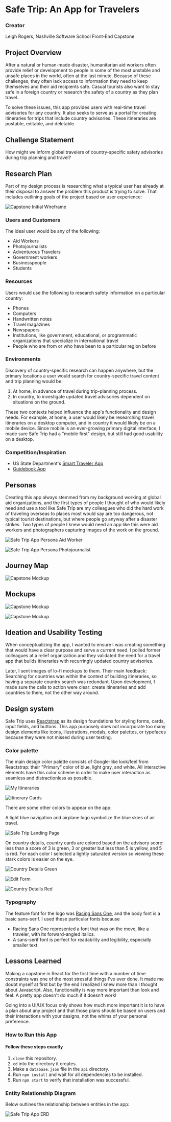 # Safe Trip: An App for Travelers

### Creator
Leigh Rogers, Nashville Software School Front-End Capstone

## Project Overview

After a natural or human-made disaster, humanitarian aid workers often provide relief or development to people in some of the most unstable and unsafe places in the world, often at the last minute. Because of these challenges, they often lack access to information they need to keep themselves and their aid recipients safe. Casual tourists also want to stay safe in a foreign country or research the safety of a country as they plan travel.

To solve these issues, this app provides users with real-time travel advisories for any country. It also seeks to serve as a portal for creating itineraries for trips that include country advisories. These itineraries are postable, editable, and deletable.

## Challenge Statement

How might we inform global travelers of country-specific safety advisories during trip planning and travel?

## Research Plan

Part of my design process is researching what a typical user has already at their disposal to answer the problem this product is trying to solve. That includes outlining goals of the project based on user experience:

![Capstone Initial Wireframe](https://github.com/LeighMRogers/safe-trip-capstone/blob/master/public/images/CapstoneResearch1.jpg)

### Users and Customers

The ideal user would be any of the following:

* Aid Workers
* Photojournalists
* Adventurous Travelers
* Government workers
* Businesspeople
* Students

### Resources

Users would use the following to research safety information on a particular country:

* Phones
* Computers
* Handwritten notes
* Travel magazines
* Newspapers
* Institutions, like government, educational, or programmatic organizations that specialize in international travel
* People who are from or who have been to a particular region before

### Environments

Discovery of country-specific research can happen anywhere, but the primary locations a user would search for country-specific travel content and trip planning would be:

1. At home, in advance of travel during trip-planning process.
2. In country, to investigate updated travel advisories dependent on situations on the ground.

These two contexts helped influence the app's functionality and design needs. For example, at home, a user would likely be researching travel itineraries on a desktop computer, and in country it would likely be on a mobile device. Since mobile is an ever-growing primary digital interface, I made sure Safe Trip had a "mobile first" design, but still had good usability on a desktop.

### Competition/Inspiration

* US State Department's [Smart Traveler App](https://apps.apple.com/us/app/smart-traveler/id442693988)
* [Guidebook App](https://guidebook.com)

## Personas

Creating this app always stemmed from my background working at global aid organizations, and the first types of people I thought of who would likely need and use a tool like Safe Trip are my colleagues who did the hard work of traveling overseas to places most would say are too dangerous, not typical tourist destinations, but where people go anyway after a disaster strikes. Two types of people I knew would need an app like this were aid workers and photographers capturing images of the work on the ground.

![Safe Trip App Persona Aid Worker](https://github.com/LeighMRogers/safe-trip-capstone/blob/master/public/images/MargotCapstonePersona.png)

![Safe Trip App Persona Photojournalist](https://github.com/LeighMRogers/safe-trip-capstone/blob/master/public/images/PaulJeffreyPersona.png)

## Journey Map

![Capstone Mockup](https://github.com/LeighMRogers/safe-trip-capstone/blob/master/public/images/SafeTripJourneyMap.jpg)

## Mockups

![Capstone Mockup](https://github.com/LeighMRogers/safe-trip-capstone/blob/master/public/images/capstoneWireframe1.jpg)

![Capstone Mockup](https://github.com/LeighMRogers/safe-trip-capstone/blob/master/public/images/capstoneWireframe2.jpg)

## Ideation and Usability Testing

When conceptualizing the app, I wanted to ensure I was creating something that would have a clear purpose and serve a current need. I polled former colleagues at a relief organization and they validated the need for a travel app that builds itineraries with recurringly updated country advisories.

Later, I sent images of lo-fi mockups to them. Their main feedback: Searching for countries was within the context of building itineraries, so having a separate country search was redundant. Upon development, I made sure the calls to action were clear: create itineraries and add countries to them, not the other way around.

## Design system

Safe Trip uses [Reactstrap](https://reactstrap.github.io/) as its design foundations for styling forms, cards, input fields, and buttons. This app purposely does not incorporate too many design elements like icons, illustrations, modals, color palettes, or typefaces because they were not missed during user testing.

### Color palette
The main design color palette consists of Google-like look/feel from Reactstrap: their "Primary" color of blue, light gray, and white. All interactive elements have this color scheme in order to make user interaction as seamless and distractionless as possible.

![My Itineraries](https://github.com/LeighMRogers/safe-trip-capstone/blob/master/public/images/SafeTripMyItineraries.png)

![Itinerary Cards](https://github.com/LeighMRogers/safe-trip-capstone/blob/master/public/images/SafeTripItineraryCards.png)

There are some other colors to appear on the app:

A light blue navigation and airplane logo symbolize the blue skies of air travel.

![Safe Trip Landing Page](https://github.com/LeighMRogers/safe-trip-capstone/blob/master/public/images/SafeTripLanding.png)

On country details, country cards are colored based on the advisory score: less than a score of 3 is green, 3 or greater but less than 5 is yellow, and 5 is red. For each color I selected a lightly saturated version so viewing these stark colors is easier on the eye.

![Country Details Green](https://github.com/LeighMRogers/safe-trip-capstone/blob/master/public/images/SafeTripCountryDetailsGreen.png)

![Edit Form](https://github.com/LeighMRogers/safe-trip-capstone/blob/master/public/images/SafeTripEditFormYellow.png)

![Country Details Red](https://github.com/LeighMRogers/safe-trip-capstone/blob/master/public/images/SafeTripCountryDetailsRed.png)

### Typography
The feature font for the logo was [Racing Sans One](https://fonts.google.com/specimen/Racing+Sans+One), and the body font is a basic sans-serif. I used these particular fonts because

* Racing Sans One represented a font that was on the move, like a traveler, with its forward-angled italics.
* A sans-serif font is perfect for readability and legibility, especially smaller text.

## Lessons Learned
Making a capstone in React for the first time with a number of time constraints was one of the most stressful things I've ever done. It made me doubt myself at first but by the end I realized I knew more than I thought about Javascript. Also, functionality is way more important than look and feel: A pretty app doesn't do much if it doesn't work!

Going into a UI/UX focus only shows how much more important it is to have a plan about any project and that those plans should be based on users and their interactions with your designs, not the whims of your personal preference.

### How to Run this App

#### Follow these steps exactly

1. `clone` this repository.
2. `cd` into the directory it creates.
3. Make a `database.json` file in the `api` directory.
4. Run `npm install` and wait for all dependencies to be installed.
5. Run `npm start` to verify that installation was successful.

### Entity Relationship Diagram

Below outlines the relationship between entities in the app:

![Safe Trip App ERD](https://github.com/LeighMRogers/safe-trip-capstone/blob/master/public/images/Front-EndCapstoneUpdated.png "Safe Trip App ERD")
